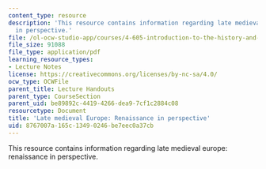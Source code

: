 ```yaml
---
content_type: resource
description: 'This resource contains information regarding late medieval europe: renaissance
  in perspective.'
file: /ol-ocw-studio-app/courses/4-605-introduction-to-the-history-and-theory-of-architecture-spring-2012/8767007a165c13490246be7eec0a37cb_MIT4_605S12_lec22.pdf
file_size: 91088
file_type: application/pdf
learning_resource_types:
- Lecture Notes
license: https://creativecommons.org/licenses/by-nc-sa/4.0/
ocw_type: OCWFile
parent_title: Lecture Handouts
parent_type: CourseSection
parent_uid: be89892c-4419-4266-dea9-7cf1c2884c08
resourcetype: Document
title: 'Late medieval Europe: Renaissance in perspective'
uid: 8767007a-165c-1349-0246-be7eec0a37cb
---
```

This resource contains information regarding late medieval europe: renaissance in perspective.